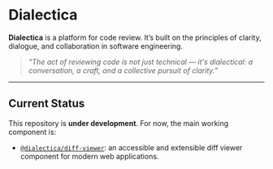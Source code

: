 # Dialectica

**Dialectica** is a platform for code review. It’s built on the principles of clarity, dialogue, and collaboration in software engineering.

> *"The act of reviewing code is not just technical — it's dialectical: a conversation, a craft, and a collective pursuit of clarity."*

---

## Current Status

This repository is **under development**. For now, the main working component is:

- [`@dialectica/diff-viewer`](./packages/diff-viewer/README.md): an accessible and extensible diff viewer component for modern web applications.

